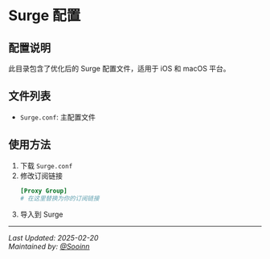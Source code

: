 # Surge 配置

## 配置说明

此目录包含了优化后的 Surge 配置文件，适用于 iOS 和 macOS 平台。

## 文件列表

- `Surge.conf`: 主配置文件

## 使用方法

1. 下载 `Surge.conf`
2. 修改订阅链接
    ```conf
    [Proxy Group]
    # 在这里替换为你的订阅链接
    ```
3. 导入到 Surge

---

*Last Updated: 2025-02-20*  
*Maintained by: [@Sooinn](https://github.com/Sooinn)*
